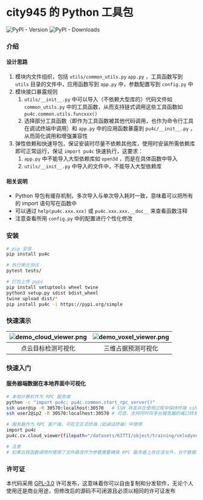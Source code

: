 # city945 的 Python 工具包

![PyPI - Version](https://img.shields.io/pypi/v/pu4c) ![PyPI - Downloads](https://img.shields.io/pypi/dm/pu4c)

### 介绍

#### 设计思路

1. 模块内文件组织，包括 `utils/common_utils.py` `app.py`  ，工具函数写到 `utils` 目录的文件中，应用函数写到 `app.py` 中，参数配置写到 `config.py` 中
2. 模块接口暴露规则
   1. `utils/__init__.py` 中可以导入（不依赖大型库的）代码文件如 `common_utils.py` 中的工具函数，从而支持链式调用这些工具函数如 `pu4c.common.utils.funcxxx()`
   2. 选择部分工具函数（即作为工具函数被其他代码调用，也作为命令行工具在调试终端中调用）和 `app.py` 中的应用函数暴露到 `pu4c/__init__.py` ，从而简化调用和增强兼容性
3. 弹性依赖和快速导包，保证安装时尽量不依赖其他库，使用时安装所需依赖库即可正常运行，保证 `import pu4c` 快速执行，这要求：
   1. `app.py` 中不能导入大型依赖库如 `open3d` ，而是在具体函数中导入
   2. `utils/__init__.py` 中导入的文件中，不能导入大型依赖库

#### 相关说明

- Python 导包有缓存机制，多次导入与单次导入耗时一致，意味着可以把所有的 import 语句写在函数中
- 可以通过 `help(pu4c.xxx.xxx)` 或 `pu4c.xxx.xxx.__doc__` 来查看函数注释
- 注意查看所用 `config.py` 中的配置进行个性化修改

### 安装

```bash
# pip 安装
pip install pu4c

# 执行单元测试 
pytest tests/

# 打包上传 pypi
pip install setuptools wheel twine
python3 setup.py sdist bdist_wheel
twine upload dist/*
pip install pu4c -i https://pypi.org/simple
```

### 快速演示

| ![demo_cloud_viewer.png](docs/demo_cloud_viewer.png) | ![demo_voxel_viewer.png](docs/demo_voxel_viewer.png) |
| :------------------------------------------------: | :------------------------------------------------: |
|                 点云目标检测可视化                 |                 三维占据预测可视化                 |

### 快速入门

#### 服务器端数据在本地界面中可视化

```bash
# 本地计算机作为 RPC 服务端
python -c "import pu4c; pu4c.common.start_rpc_server()"
ssh user@ip -R 30570:localhost:30570   # SSH 转发并在使用过程中保持终端 ssh 连接不断开，端口配置位于 pu4c/config.py，参数 -R remote_port:localhost:local_port
ssh user2@ip2 -R 30570:localhost:30570 # 可选，支持同时将多台服务器的端口转发到本机的同一个端口

# 服务器作为 RPC 客户端，可在交互式终端（如调试终端）中使用
import pu4c
pu4c.cv.cloud_viewer(filepath="/datasets/KITTI/object/training/velodyne/000000.bin", num_features=4, rpc=True) # 置 rpc=True 进行远程函数调用

# 注意
# 如果远程函数调用时使用了文件路径作为参数需要确保 RPC 服务器上存在该文件，对于数据集等可以通过 nfs 挂载到相同路径，或者修改 rpc 装饰器修改路径前缀
```

### 许可证

本代码采用 [GPL-3.0](LICENSE) 许可发布，这意味着你可以自由复制和分发软件，无论个人使用还是商业用途，但修改后的源码不可闭源且必须以相同的许可证发布
